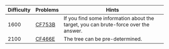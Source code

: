 | Difficulty | Problems | Hints |
| -------- | -------- | -------- |
| 1600 | [CF753B](https://codeforces.com/problemset/problem/753/B) | If you find some information about the target, you can brute-force over the answer. |
| 2100 | [CF466E](https://codeforces.com/problemset/problem/466/E) | The tree can be pre-determined. |